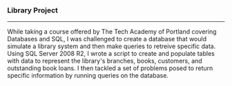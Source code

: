 ### Library Project
***
While taking a course offered by The Tech Academy of Portland covering Databases and SQL, I was challenged to create a database that would simulate a library system and then make queries to retreive specific data. Using SQL Server 2008 R2, I wrote a script to create and populate tables with data to represent the library's branches, books, customers, and outstanding book loans. I then tackled a set of problems posed to return specific information by running queries on the database.



